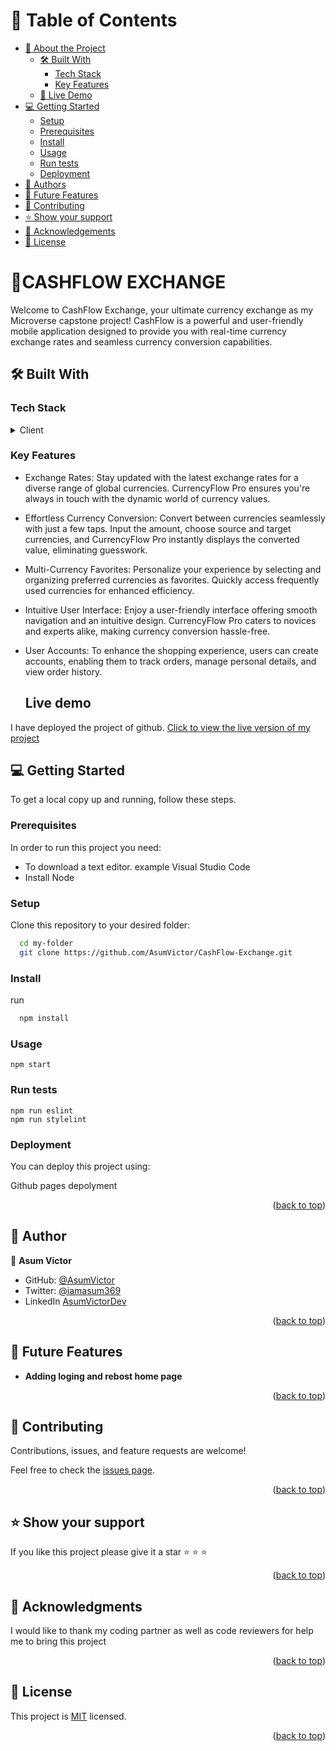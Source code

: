 <a name="readme-top"></a>

# 📗 Table of Contents

- [📖 About the Project](#about-project)
  - [🛠 Built With](#built-with)
    - [Tech Stack](#tech-stack)
    - [Key Features](#key-features)
  - [🚀 Live Demo](#live-demo)
- [💻 Getting Started](#getting-started)
  - [Setup](#setup)
  - [Prerequisites](#prerequisites)
  - [Install](#install)
  - [Usage](#usage)
  - [Run tests](#run-tests)
  - [Deployment](#deployment)
- [👥 Authors](#authors)
- [🔭 Future Features](#future-features)
- [🤝 Contributing](#contributing)
- [⭐️ Show your support](#support)
- [🙏 Acknowledgements](#acknowledgements)
- [📝 License](#license)

# 📖CASHFLOW EXCHANGE <a name="about-project"></a>

Welcome to CashFlow Exchange, your ultimate currency exchange as my Microverse capstone project! CashFlow is a powerful and user-friendly mobile application designed to provide you with real-time currency exchange rates and seamless currency conversion capabilities.

## 🛠 Built With <a name="built-with"></a>

### Tech Stack <a name="tech-stack"></a>

<details>
  <summary>Client</summary>
  <ul>
    <li><a href="https://reactjs.org/">React</a></li>
  </ul>
</details>

### Key Features <a name="key-features"></a>

- Exchange Rates: Stay updated with the latest exchange rates for a diverse range of global currencies. CurrencyFlow Pro ensures you're always in touch with the dynamic world of currency values.

- Effortless Currency Conversion: Convert between currencies seamlessly with just a few taps. Input the amount, choose source and target currencies, and CurrencyFlow Pro instantly displays the converted value, eliminating guesswork.

- Multi-Currency Favorites: Personalize your experience by selecting and organizing preferred currencies as favorites. Quickly access frequently used currencies for enhanced efficiency.

- Intuitive User Interface: Enjoy a user-friendly interface offering smooth navigation and an intuitive design. CurrencyFlow Pro caters to novices and experts alike, making currency conversion hassle-free.

- User Accounts: To enhance the shopping experience, users can create accounts, enabling them to track orders, manage personal details, and view order history.


  ## Live demo <a name="key-features"></a>

I have deployed the project of github. [Click to view the live version of my project](https://iabookhaven.onrender.com) 

## 💻 Getting Started <a name="getting-started"></a>

To get a local copy up and running, follow these steps.

### Prerequisites

In order to run this project you need:

<ul>
    <li>To download a text editor. example Visual Studio Code</li>
     <li>Install Node</li>
  </ul>

### Setup

Clone this repository to your desired folder:

```sh
  cd my-folder
  git clone https://github.com/AsumVictor/CashFlow-Exchange.git
```

### Install

run

```sh
  npm install
```

### Usage

```open
npm start
```

### Run tests

```test
npm run eslint
npm run stylelint
```

### Deployment

You can deploy this project using:

Github pages depolyment

<p align="right">(<a href="#readme-top">back to top</a>)</p>

<!-- AUTHORS -->

## 👥 Author <a name="authors"></a>

👤 **Asum Victor**

- GitHub: [@AsumVictor](https://github.com/AsumVictor)
- Twitter: [@iamasum369](https://twitter.com/iamasum369)
- LinkedIn [AsumVictorDev](https://www.linkedin.com/in/victorasumdev/)

<p align="right">(<a href="#readme-top">back to top</a>)</p>

## 🔭 Future Features <a name="future-features"></a>

- **Adding loging and rebost home page**

<p align="right">(<a href="#readme-top">back to top</a>)</p>

## 🤝 Contributing <a name="contributing"></a>

Contributions, issues, and feature requests are welcome!

Feel free to check the [issues page](../../issues/).

<p align="right">(<a href="#readme-top">back to top</a>)</p>

## ⭐️ Show your support <a name="support"></a>

If you like this project please give it a star ⭐️ ⭐️ ⭐️

<p align="right">(<a href="#readme-top">back to top</a>)</p>

## 🙏 Acknowledgments <a name="acknowledgements"></a>

I would like to thank my coding partner as well as code reviewers for help me to bring this project

<p align="right">(<a href="#readme-top">back to top</a>)</p>

## 📝 License <a name="license"></a>

This project is [MIT](./LICENSE) licensed.

<p align="right">(<a href="#readme-top">back to top</a>)</p>
